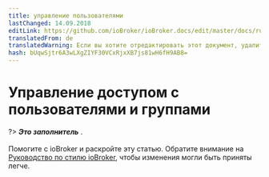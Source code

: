 ```yaml
---
title: управление пользователями
lastChanged: 14.09.2018
editLink: https://github.com/ioBroker/ioBroker.docs/edit/master/docs/ru/config/userrights.md
translatedFrom: de
translatedWarning: Если вы хотите отредактировать этот документ, удалите поле «translationFrom», в противном случае этот документ будет снова автоматически переведен
hash: bUqwSjtr6A3wLXgZIYF30VCxRjxXB7js81wH6fH9AB8=
---
```

# Управление доступом с пользователями и группами
?> ***Это заполнитель*** . <br><br> Помогите с ioBroker и раскройте эту статью. Обратите внимание на [Руководство по стилю ioBroker](community/styleguidedoc), чтобы изменения могли быть приняты легче.